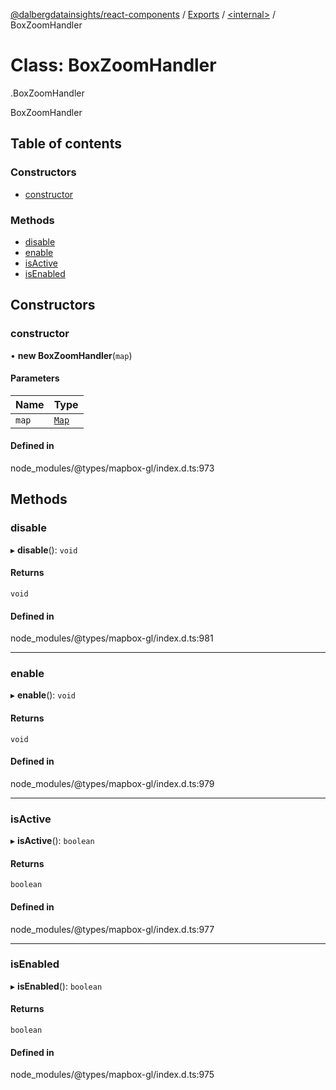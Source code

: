 [@dalbergdatainsights/react-components](../README.md) / [Exports](../modules.md) / [<internal\>](../modules/internal_.md) / BoxZoomHandler

# Class: BoxZoomHandler

[<internal>](../modules/internal_.md).BoxZoomHandler

BoxZoomHandler

## Table of contents

### Constructors

- [constructor](internal_.BoxZoomHandler.md#constructor)

### Methods

- [disable](internal_.BoxZoomHandler.md#disable)
- [enable](internal_.BoxZoomHandler.md#enable)
- [isActive](internal_.BoxZoomHandler.md#isactive)
- [isEnabled](internal_.BoxZoomHandler.md#isenabled)

## Constructors

### constructor

• **new BoxZoomHandler**(`map`)

#### Parameters

| Name | Type |
| :------ | :------ |
| `map` | [`Map`](internal_.Map.md) |

#### Defined in

node_modules/@types/mapbox-gl/index.d.ts:973

## Methods

### disable

▸ **disable**(): `void`

#### Returns

`void`

#### Defined in

node_modules/@types/mapbox-gl/index.d.ts:981

___

### enable

▸ **enable**(): `void`

#### Returns

`void`

#### Defined in

node_modules/@types/mapbox-gl/index.d.ts:979

___

### isActive

▸ **isActive**(): `boolean`

#### Returns

`boolean`

#### Defined in

node_modules/@types/mapbox-gl/index.d.ts:977

___

### isEnabled

▸ **isEnabled**(): `boolean`

#### Returns

`boolean`

#### Defined in

node_modules/@types/mapbox-gl/index.d.ts:975
